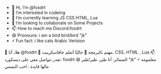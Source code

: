 - 👋 Hi, I’m @foxdrt
- 👀 I’m interested in codeing
- 🌱 I’m currently learning JS CSS HTML, Lua
- 💞️ I’m looking to collaborate on Some Projects
- 📫 How to reach me Discord:foxdrt
- 😄 Pronouns: i am a bird bird/bird "jk"
- ⚡ Fun fact: i like cats
Arabic Verision

👋 هلا، أنا @foxdrt
👀  مهتم بالبرمجة
🌱 حاليًا أتعلم جافاسكريبت، CSS، HTML , Lua
📫 تقدر  تتواصل معي على ديسكورد: foxdrt
😄 الضمائر: أنا طير، طير/طير  "jk"
⚡ معلمومة مالها فايدة : احب البسس


<!---
foxdrt/foxdrt is a ✨ special ✨ repository because its `README.md` (this file) appears on your GitHub profile.
You can click the Preview link to take a look at your changes.
--->
